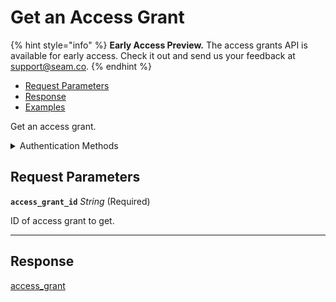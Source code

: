 # Get an Access Grant
{% hint style="info" %}
**Early Access Preview.** The access grants API is available for early access. Check it out and send us your feedback at [support@seam.co](mailto:support@seam.co).
{% endhint %}

- [Request Parameters](./#request-parameters)
- [Response](./#response)
- [Examples](./#examples)

Get an access grant.


<details>

<summary>Authentication Methods</summary>

- API key
- Personal access token
  <br>Must also include the `seam-workspace` header in the request.

To learn more, see [Authentication](https://docs.seam.co/latest/api/authentication).
</details>

## Request Parameters

**`access_grant_id`** *String* (Required)

ID of access grant to get.

---


## Response

[access\_grant](./)

